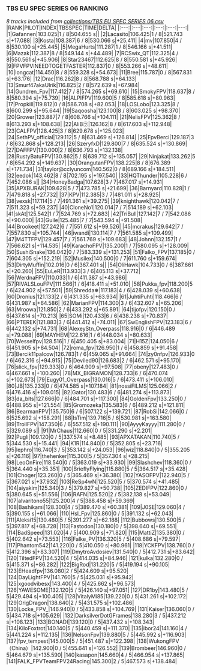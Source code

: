 ### TBS EU SPEC SERIES 06 RANKING
*8 tracks included from [collections/TBS EU SPEC SERIES 06.csv](/collections/TBS%20EU%20SPEC%20SERIES%2006.csv)*
|RANK|PILOT|INDEX|TBSSPEC|TIME|DELTA|
|:---:|:---|:---:|:---:|:---:|---:|
|1|Gafannen|103.025|1 / 8|504.655 s||
|2|Lacasito|106.425|1 / 8|521.743 s|+17.088|
|3|Kosta|108.387|6 / 8|530.066 s|+25.411|
|4|mv|107.850|4 / 8|530.100 s|+25.445|
|5|MegaHurts|111.287|1 / 8|546.166 s|+41.511|
|6|Mazak|112.387|8 / 8|549.144 s|+44.489|
|7|RCSwix_QT|112.325|4 / 8|550.561 s|+45.906|
|8|Star23467|112.625|8 / 8|550.581 s|+45.926|
|9|FPVFPVINEEDTOGETFASTER|112.837|0 / 8|553.266 s|+48.611|
|10|longcat|114.450|8 / 8|559.328 s|+54.673|
|11|Bree|115.787|0 / 8|567.831 s|+63.176|
|12|Drac|116.262|8 / 8|568.788 s|+64.133|
|13|Smurf47akaUlrik|116.825|2 / 8|572.639 s|+67.984|
|14|Gundren_Fpv|117.412|7 / 8|574.265 s|+69.610|
|15|SmokyFPV|118.637|8 / 8|580.394 s|+75.739|
|16|ALPIFPV|119.600|5 / 8|585.618 s|+80.963|
|17|Propkill|119.812|0 / 8|586.708 s|+82.053|
|18|LOSLobo|123.325|8 / 8|600.299 s|+95.644|
|19|Saqoosha|123.100|8 / 8|603.025 s|+98.370|
|20|Grower|123.887|7 / 8|608.766 s|+104.111|
|21|NelisFPV|125.362|8 / 8|613.293 s|+108.638|
|22|AliB㋡|126.162|8 / 8|617.603 s|+112.948|
|23|CALFPV|128.425|3 / 8|629.678 s|+125.023|
|24|SethPV_official|129.112|5 / 8|631.469 s|+126.814|
|25|FpvBerci|129.187|3 / 8|632.868 s|+128.213|
|26|SzeryfxD|129.800|7 / 8|635.524 s|+130.869|
|27|DAFFPV|130.000|2 / 8|636.793 s|+132.138|
|28|RustyBatuFPV|130.862|5 / 8|639.712 s|+135.057|
|29|Ninjakat|133.262|5 / 8|654.292 s|+149.637|
|30|OrangutanFPV|138.225|8 / 8|676.389 s|+171.734|
|31|taylor@cclyuncom|140.562|0 / 8|689.166 s|+184.511|
|32|eedok|143.462|8 / 8|702.195 s|+197.540|
|33|HQThunder|105.228|6 / 7|452.086 s||
|34|HoneyBadga|107.628|3 / 7|467.017 s|+14.931|
|35|APXBURAK|109.628|5 / 7|473.785 s|+21.699|
|36|Barnyard|110.828|1 / 7|479.818 s|+27.732|
|37|KPV|112.385|3 / 7|481.011 s|+28.925|
|38|vexsk|117.114|5 / 7|491.361 s|+39.275|
|39|knighthawk|120.042|7 / 7|511.323 s|+59.237|
|40|CloneNo1|120.014|7 / 7|514.189 s|+62.103|
|41|skAt|125.542|1 / 7|524.769 s|+72.683|
|42|TriBull|127.142|7 / 7|542.086 s|+90.000|
|43|Guile|125.485|7 / 7|543.594 s|+91.508|
|44|Brookeet|127.242|6 / 7|551.612 s|+99.526|
|45|mcrakus|129.642|7 / 7|557.830 s|+105.744|
|46|iwandi|130.114|7 / 7|561.585 s|+109.499|
|47|M4TTFPV|129.457|7 / 7|561.769 s|+109.683|
|48|Johnn|132.157|1 / 7|566.621 s|+114.535|
|49|KarachoFPV|135.200|1 / 7|580.095 s|+128.009|
|50|SushiSnake|136.042|0 / 7|583.339 s|+131.253|
|51|Falko_FPV|137.185|0 / 7|604.305 s|+152.219|
|52|Musilex|140.500|0 / 7|611.760 s|+159.674|
|53|DirtyMuffin|102.016|0 / 6|367.401 s||
|54|OliHawk|104.733|0 / 6|387.661 s|+20.260|
|55|EuLeR|113.933|3 / 6|405.113 s|+37.712|
|56|WerdnaFPV|110.033|1 / 6|411.387 s|+43.986|
|57|RIVALSLouFPV|111.566|1 / 6|418.411 s|+51.010|
|58|Pukka_fpv|118.200|5 / 6|424.902 s|+57.501|
|59|Shredda❅|117.183|4 / 6|428.039 s|+60.638|
|60|Dronius|121.133|2 / 6|431.335 s|+63.934|
|61|JuhtiPuhti|118.466|6 / 6|431.987 s|+64.586|
|62|MarianFPV|114.300|3 / 6|432.607 s|+65.206|
|63|Mroowa|121.850|2 / 6|433.292 s|+65.891|
|64|tijofpv|120.150|0 / 6|437.614 s|+70.213|
|65|SOMi|120.433|6 / 6|438.238 s|+70.837|
|66|PTEREK|121.883|3 / 6|441.412 s|+74.011|
|67|SwEnglishFPV|123.183|6 / 6|442.132 s|+74.731|
|68|AlexeyStn_Overpass|118.916|0 / 6|446.489 s|+79.088|
|69|MAYHEM|122.616|1 / 6|448.034 s|+80.633|
|70|Wesselfpv|128.516|1 / 6|450.405 s|+83.004|
|71|H15Z|124.050|6 / 6|451.905 s|+84.504|
|72|roma_fpv|126.950|1 / 6|458.859 s|+91.458|
|73|Bercik11palcow|126.783|1 / 6|459.065 s|+91.664|
|74|zy0nfpv|126.933|0 / 6|462.316 s|+94.915|
|75|Deviled90|126.683|2 / 6|462.571 s|+95.170|
|76|slick_fpv|129.333|0 / 6|464.909 s|+97.508|
|77|obeny|127.483|0 / 6|467.661 s|+100.260|
|78|MX_BIGRAMON|128.733|6 / 6|470.074 s|+102.673|
|79|Eugy01_Overpass|130.016|5 / 6|473.411 s|+106.010|
|80|JB|135.233|0 / 6|474.585 s|+107.184|
|81|nossiFILMS|125.066|2 / 6|476.416 s|+109.015|
|82|Gator|130.483|6 / 6|481.274 s|+113.873|
|83|da_bits|127.666|0 / 6|484.701 s|+117.300|
|84|GoldenFpv|133.250|0 / 6|488.955 s|+121.554|
|85|Gromozeka|135.583|6 / 6|489.212 s|+121.811|
|86|BearmanFPV|135.750|6 / 6|507.122 s|+139.721|
|87|RobSi|142.066|0 / 6|525.692 s|+158.291|
|88|IsTim|139.716|5 / 6|530.981 s|+163.580|
|89|TrollFPV|147.350|6 / 6|557.512 s|+190.111|
|90|AyyyKayyy|111.280|0 / 5|329.089 s||
|91|MrChaus|112.660|0 / 5|331.290 s|+2.201|
|92|Pugli|109.120|0 / 5|337.574 s|+8.485|
|93|APXATAKAN|110.740|5 / 5|344.530 s|+15.441|
|94|K1R|114.840|0 / 5|352.805 s|+23.716|
|95|lephro|116.740|3 / 5|353.142 s|+24.053|
|96|wiz|118.840|0 / 5|355.205 s|+26.116|
|97|thehenker|115.300|5 / 5|357.304 s|+28.215|
|98|LeoOnFire|118.540|0 / 5|363.019 s|+33.930|
|99|Slashchev|118.360|0 / 5|364.440 s|+35.351|
|100|BrieflyFlying|115.880|5 / 5|364.517 s|+35.428|
|101|Choger|123.260|0 / 5|365.469 s|+36.380|
|102|YASOFPV|122.940|5 / 5|367.021 s|+37.932|
|103|ReSp4wN|125.520|5 / 5|370.574 s|+41.485|
|104|aiyakim|125.340|3 / 5|379.827 s|+50.738|
|105|ZEDIFPV|122.860|0 / 5|380.645 s|+51.556|
|106|RAFN|125.520|2 / 5|382.138 s|+53.049|
|107|alvaritono55|125.200|4 / 5|388.458 s|+59.369|
|108|Bashikami|128.300|4 / 5|389.470 s|+60.381|
|109|J0SE|129.060|4 / 5|390.155 s|+61.066|
|110|Hsl_Fpv|125.860|0 / 5|391.132 s|+62.043|
|111|Aleksi15|130.480|5 / 5|391.277 s|+62.188|
|112|Bubbows|130.500|5 / 5|397.817 s|+68.728|
|113|Fastodon|130.180|0 / 5|398.640 s|+69.551|
|114|BadSpeed|131.020|4 / 5|400.909 s|+71.820|
|115|MattiZ|135.380|0 / 5|402.642 s|+73.553|
|116|Falke_PV|136.320|5 / 5|408.686 s|+79.597|
|117|Phantom542|141.220|0 / 5|410.050 s|+80.961|
|118|YCKFPV|138.760|0 / 5|412.396 s|+83.307|
|119|DmytroAvdosiev|131.540|0 / 5|412.731 s|+83.642|
|120|TiltedFPV|134.520|4 / 5|414.035 s|+84.946|
|121|kulka|132.280|0 / 5|415.371 s|+86.282|
|122|BigRod|131.220|5 / 5|419.194 s|+90.105|
|123|EHeadfpv|136.080|2 / 5|424.609 s|+95.520|
|124|DayLightFPV|141.760|5 / 5|425.031 s|+95.942|
|125|xgoodvibesx|143.400|4 / 5|425.662 s|+96.573|
|126|YAWESOME|132.120|5 / 5|426.140 s|+97.051|
|127|DR1by|143.480|5 / 5|429.494 s|+100.405|
|128|VitalyMi85|139.220|0 / 5|431.261 s|+102.172|
|129|OrigDragon|138.640|2 / 5|431.575 s|+102.486|
|130|Locke_FPV_|146.940|0 / 5|433.858 s|+104.769|
|131|Kaiser|136.060|0 / 5|434.718 s|+105.629|
|132|DarksilverDotGFrames|138.280|3 / 5|437.212 s|+108.123|
|133|BONADI|139.120|0 / 5|437.432 s|+108.343|
|134|KiloFoxtrot|140.140|5 / 5|440.459 s|+111.370|
|135|ibor24|141.160|4 / 5|441.224 s|+112.135|
|136|NelsonFpv|139.880|5 / 5|445.992 s|+116.903|
|137|fpv_tempest|145.000|5 / 5|451.487 s|+122.398|
|138|WukongFPV（China）|142.900|0 / 5|455.641 s|+126.552|
|139|Brombeer|146.960|0 / 5|464.679 s|+135.590|
|140|kasapon|145.660|4 / 5|466.954 s|+137.865|
|141|FALK_FPVTeamFPV24Racing|145.300|2 / 5|467.573 s|+138.484|
